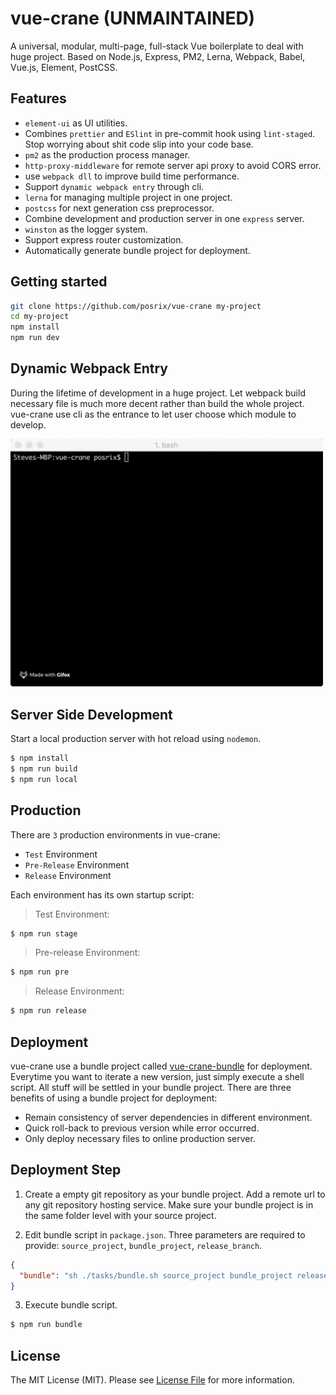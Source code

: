 # vue-crane  (UNMAINTAINED)


A universal, modular, multi-page, full-stack Vue boilerplate to deal with huge project. Based on Node.js, Express, PM2, Lerna, Webpack, Babel, Vue.js, Element, PostCSS.

## Features

  - `element-ui` as UI utilities.
  -  Combines `prettier` and `ESlint` in pre-commit hook using `lint-staged`. Stop worrying about shit code slip into your code base.
  - `pm2` as the production process manager.
  - `http-proxy-middleware` for remote server api proxy to avoid CORS error.
  - use `webpack dll` to improve build time performance.
  - Support `dynamic webpack entry` through cli.
  - `lerna` for managing multiple project in one project.
  - `postcss` for next generation css preprocessor.
  - Combine development and production server in one `express` server.
  - `winston` as the logger system.
  - Support express router customization.
  - Automatically generate bundle project for deployment.

## Getting started

```sh
git clone https://github.com/posrix/vue-crane my-project
cd my-project
npm install
npm run dev
```

## Dynamic Webpack Entry

During the lifetime of development in a huge project. Let webpack build necessary file is much more decent rather than build the whole project. vue-crane use cli as the entrance to let user choose which module to develop.

<img src="https://github.com/posrix/portrayal/blob/master/vue-crane/dynamic-webpack-entry-example.gif" width="500"/>

## Server Side Development

Start a local production server with hot reload using `nodemon`.

```sh
$ npm install
$ npm run build
$ npm run local
```

## Production

There are `3` production environments in vue-crane:

- `Test` Environment
- `Pre-Release` Environment
- `Release` Environment

Each environment has its own startup script:

> Test Environment:

```sh
$ npm run stage
```

> Pre-release Environment:

```sh
$ npm run pre
```

> Release Environment:

```sh
$ npm run release
```

## Deployment

vue-crane use a bundle project called [vue-crane-bundle](https://github.com/posrix/vue-crane-bundle) for deployment. Everytime you want to iterate a new version, just simply execute a shell script. All stuff will be settled in your bundle project. There are three benefits of using a bundle project for deployment:

- Remain consistency of server dependencies in different environment.
- Quick roll-back to previous version while error occurred.
- Only deploy necessary files to online production server.

## Deployment Step

1. Create a empty git repository as your bundle project. Add a remote url to any git repository hosting service. Make sure your bundle project is in the same folder level with your source project.

2. Edit bundle script in `package.json`. Three parameters are required to provide: `source_project`, `bundle_project`, `release_branch`.
```json
{
  "bundle": "sh ./tasks/bundle.sh source_project bundle_project release_branch"
}
```

3. Execute bundle script.
```sh
$ npm run bundle
```


## License

The MIT License (MIT). Please see [License File](LICENSE.md) for more information.
